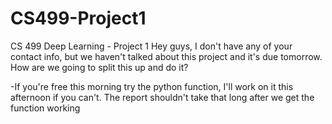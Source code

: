 # CS499-Project1
CS 499 Deep Learning - Project 1
Hey guys, I don't have any of your contact info, but we haven't talked about this project and it's due tomorrow. How are we going to split this up and do it?

-If you're free this morning try the python function, I'll work on it this afternoon if you can't. The report shouldn't take that long after we get the function working
